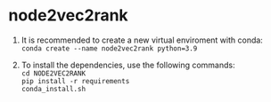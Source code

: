 # node2vec2rank

1. It is recommended to create a new virtual enviroment with conda: <br>
`conda create --name node2vec2rank python=3.9`

2. To install the dependencies, use the following commands: <br>
`cd NODE2VEC2RANK` <br>
 `pip install -r requirements` <br>
 `conda_install.sh`
